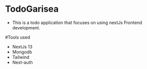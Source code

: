 # TodoGarisea
- This is a todo application that focuses on using nextJs Frontend development.

 #Tools used
 - NextJs 13
 - Mongodb
 - Tailwind
 - Next-auth
